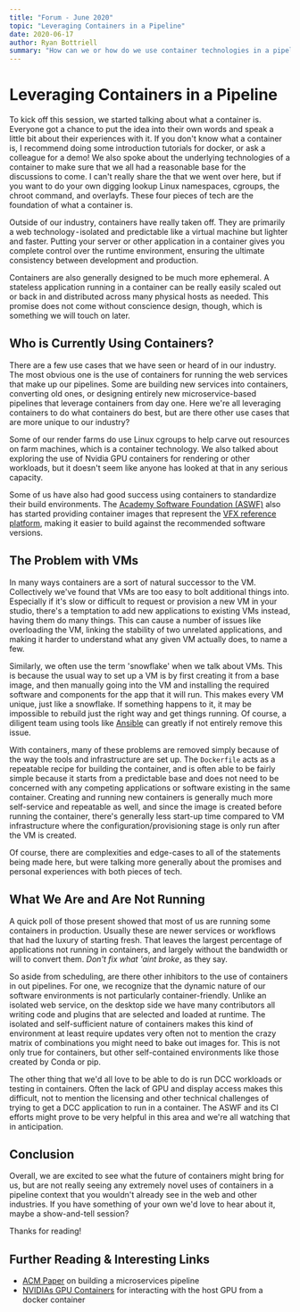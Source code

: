```yaml
---
title: "Forum - June 2020"
topic: "Leveraging Containers in a Pipeline"
date: 2020-06-17
author: Ryan Bottriell
summary: "How can we or how do we use container technologies in a pipeline context?"
---
```


# Leveraging Containers in a Pipeline

To kick off this session, we started talking about what a container is. Everyone got a chance to put the idea into their own words and speak a little bit about their experiences with it. If you don't know what a container is, I recommend doing some introduction tutorials for docker, or ask a colleague for a demo! We also spoke about the underlying technologies of a container to make sure that we all had a reasonable base for the discussions to come. I can't really share the that we went over here, but if you want to do your own digging lookup Linux namespaces, cgroups, the chroot command, and overlayfs. These four pieces of tech are the foundation of what a container is.

Outside of our industry, containers have really taken off. They are primarily a web technology - isolated and predictable like a virtual machine but lighter and faster. Putting your server or other application in a container gives you complete control over the runtime environment, ensuring the ultimate consistency between development and production.

Containers are also generally designed to be much more ephemeral. A stateless application running in a container can be really easily scaled out or back in and distributed across many physical hosts as needed. This promise does not come without conscience design, though, which is something we will touch on later.

## Who is Currently Using Containers?

There are a few use cases that we have seen or heard of in our industry. The most obvious one is the use of containers for running the web services that make up our pipelines. Some are building new services into containers, converting old ones, or designing entirely new microservice-based pipelines that leverage containers from day one. Here we're all leveraging containers to do what containers do best, but are there other use cases that are more unique to our industry?

Some of our render farms do use Linux cgroups to help carve out resources on farm machines, which is a container technology. We also talked about exploring the use of Nvidia GPU containers for rendering or other workloads, but it doesn't seem like anyone has looked at that in any serious capacity.

Some of us have also had good success using containers to standardize their build environments. The [Academy Software Foundation (ASWF)](https://www.aswf.io) also has started providing container images that represent the [VFX reference platform](https//vfxplatform.com), making it easier to build against the recommended software versions.

## The Problem with VMs

In many ways containers are a sort of natural successor to the VM. Collectively we've found that VMs are too easy to bolt additional things into. Especially if it's slow or difficult to request or provision a new VM in your studio, there's a temptation to add new applications to existing VMs instead, having them do many things. This can cause a number of issues like overloading the VM, linking the stability of two unrelated applications, and making it harder to understand what any given VM actually does, to name a few.

Similarly, we often use the term 'snowflake' when we talk about VMs. This is because the usual way to set up a VM is by first creating it from a base image, and then manually going into the VM and installing the required software and components for the app that it will run. This makes every VM unique, just like a snowflake. If something happens to it, it may be impossible to rebuild just the right way and get things running. Of course, a diligent team using tools like [Ansible](https://www.ansible.com/overview/how-ansible-works) can greatly if not entirely remove this issue.

With containers, many of these problems are removed simply because of the way the tools and infrastructure are set up. The `Dockerfile` acts as a repeatable recipe for building the container, and is often able to be fairly simple because it starts from a predictable base and does not need to be concerned with any competing applications or software existing in the same container. Creating and running new containers is generally much more self-service and repeatable as well, and since the image is created before running the container, there's generally less start-up time compared to VM infrastructure where the configuration/provisioning stage is only run after the VM is created.

Of course, there are complexities and edge-cases to all of the statements being made here, but were talking more generally about the promises and personal experiences with both pieces of tech.

## What We Are and Are Not Running

A quick poll of those present showed that most of us are running some containers in production. Usually these are newer services or workflows that had the luxury of starting fresh. That leaves the largest percentage of applications not running in containers, and largely without the bandwidth or will to convert them. _Don't fix what 'aint broke_, as they say.

So aside from scheduling, are there other inhibitors to the use of containers in out pipelines. For one, we recognize that the dynamic nature of our software environments is not particularly container-friendly. Unlike an isolated web service, on the desktop side we have many contributors all writing code and plugins that are selected and loaded at runtime. The isolated and self-sufficient nature of containers makes this kind of environment at least require updates very often not to mention the crazy matrix of combinations you might need to bake out images for. This is not only true for containers, but other self-contained environments like those created by Conda or pip.

The other thing that we'd all love to be able to do is run DCC workloads or testing in containers. Often the lack of GPU and display access makes this difficult, not to mention the licensing and other technical challenges of trying to get a DCC application to run in a container. The ASWF and its CI efforts might prove to be very helpful in this area and we're all watching that in anticipation.

## Conclusion

Overall, we are excited to see what the future of containers might bring for us, but are not really seeing any extremely novel uses of containers in a pipeline context that you wouldn't already see in the web and other industries. If you have something of your own we'd love to hear about it, maybe a show-and-tell session?

Thanks for reading!

## Further Reading & Interesting Links

- [ACM Paper](https://dl.acm.org/doi/pdf/10.1145/3105692.3105702) on building a microservices pipeline
- [NVIDIAs GPU Containers](https://github.com/NVIDIA/nvidia-docker) for interacting with the host GPU from a docker container
